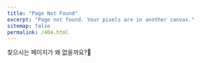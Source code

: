 ```yaml
---
title: "Page Not Found"
excerpt: "Page not found. Your pixels are in another canvas."
sitemap: false
permalink: /404.html
---
```


찾으시는 페이지가 왜 없을까요?👷
